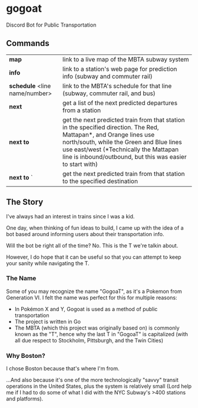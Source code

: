 # gogoat

Discord Bot for Public Transportation

## Commands

|  |  |
|-|--|
| **map** | link to a live map of the MBTA subway system |
| **info** <station name> | link to a station's web page for prediction info (subway and commuter rail)|
| **schedule** <line name/number> | link to the MBTA's schedule for that line  (subway, commuter rail, and bus) |
|**next** <station name> | get a list of the next predicted departures from a station|
|**next** <station name> **to** <direction> | get the next predicted train from that station in the specified direction. The Red, Mattapan*, and Orange lines use north/south, while the Green and Blue lines use east/west (*Technically the Mattapan line is inbound/outbound, but this was easier to start with)|
|**next** <station name> **to** <destination>` | get the next predicted train from that station to the specified destination|

## The Story

I've always had an interest in trains since I was a kid.

One day, when thinking of fun ideas to build, I came up with the idea of a bot based around informing users about their transportation info. 

Will the bot be right all of the time? No. This is the T we're talkin about.

However, I do hope that it can be useful so that you can attempt to keep your sanity while navigating the T.

### The Name

Some of you may recognize the name "GogoaT", as it's a Pokemon from Generation VI. I felt the name was perfect for this for multiple reasons:

- In Pokémon X and Y, Gogoat is used as a method of public transportation
- The project is written in Go
- The MBTA (which this project was originally based on) is commonly known as the "T", hence why the last T in "GogoaT" is capitalized (with all due respect to Stockholm, Pittsburgh, and the Twin Cities)

### Why Boston?

I chose Boston because that's where I'm from.

...And also because it's one of the more technologically "savvy" transit operations in the United States, plus the system is relatively small (Lord help me if I had to do some of what I did with the NYC Subway's >400 stations and platforms).
